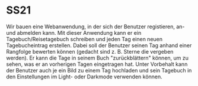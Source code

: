 # SS21
Wir bauen eine Webanwendung, in der sich der Benutzer registieren, an- und abmelden kann. 
Mit dieser Anwendung kann er ein Tagebuch/Reisetagebuch schreiben und jeden Tag einen neuen Tagebucheintrag erstellen. Dabei soll der Benutzer seinen Tag anhand einer Rangfolge 
bewerten können (gedacht sind z. B. Sterne die vergeben werden).
Er kann die Tage in seinem Buch "zurückblättern" können, um zu sehen, was er an vorherigen Tagen eingetragen hat.
Unter Vorbehalt kann der Benutzer auch je ein Bild zu einem Tag hochladen und sein Tagebuch in den Einstellungen im Light- oder Darkmode verwenden können.
